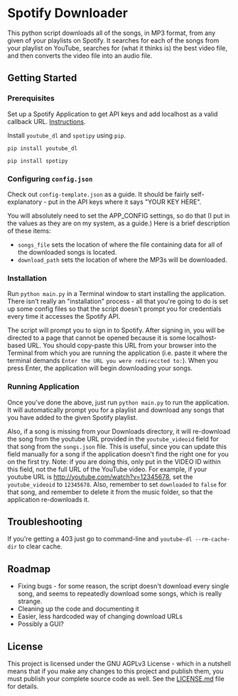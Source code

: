 # Spotify Downloader

This python script downloads all of the songs, in MP3 format, from any given of your playlists on Spotify. It searches for each of the songs from your playlist on YouTube, searches for (what it thinks is) the best video file, and then converts the video file into an audio file.

## Getting Started

### Prerequisites

Set up a Spotify Application to get API keys and add localhost as a valid callback URL. [Instructions](https://developer.spotify.com/web-api/tutorial/).

Install `youtube_dl` and `spotipy` using `pip`.

`pip install youtube_dl`

`pip install spotipy`

### Configuring `config.json`

Check out `config-template.json` as a guide. It should be fairly self-explanatory - put in the API keys where it says "YOUR KEY HERE".

You will absolutely need to set the APP_CONFIG settings, so do that (I put in the values as they are on my system, as a guide.) Here is a brief description of these items:

- `songs_file` sets the location of where the file containing data for all of the downloaded songs is located.
- `download_path` sets the location of where the MP3s will be downloaded.

### Installation

Run `python main.py` in a Terminal window to start installing the application. There isn't really an "installation" process - all that you're going to do is set up some config files so that the script doesn't prompt you for credentials every time it accesses the Spotify API.

The script will prompt you to sign in to Spotify. After signing in, you will be directed to a page that cannot be opened because it is some localhost-based URL. You should copy-paste this URL from your browser into the Terminal from which you are running the application (i.e. paste it where the terminal demands `Enter the URL you were redireccted to:`). When you press Enter, the application will begin downloading your songs.

### Running Application

Once you've done the above, just run `python main.py` to run the application. It will automatically prompt you for a playlist and download any songs that you have added to the given Spotify playlist. 

Also, if a song is missing from your Downloads directory, it will re-download the song from the youtube URL provided in the `youtube_videoid` field for that song from the `songs.json` file. This is useful, since you can update this field manually for a song if the application doesn't find the right one for you on the first try. Note: if you are doing this, only put in the VIDEO ID within this field, not the full URL of the YouTube video. For example, if your youtube URL is http://youtube.com/watch?v=12345678, set the `youtube_videoid` to `12345678`. Also, remember to set `downloaded` to `false` for that song, and remember to delete it from the music folder, so that the application re-downloads it.

## Troubleshooting

If you're getting a 403 just go to command-line and `youtube-dl --rm-cache-dir` to clear cache.

## Roadmap

- Fixing bugs - for some reason, the script doesn't download every single song, and seems to repeatedly download some songs, which is really strange.
- Cleaning up the code and documenting it
- Easier, less hardcoded way of changing download URLs
- Possibly a GUI?

## License

This project is licensed under the GNU AGPLv3 License - which in a nutshell means that if you make any changes to this project and publish them, you must publish your complete source code as well. See the [LICENSE.md](LICENSE.md) file for details.